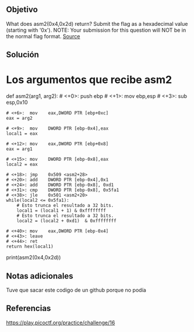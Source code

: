 ## Objetivo
What does asm2(0x4,0x2d) return? Submit the flag as a hexadecimal value (starting with '0x'). NOTE: Your submission for this question will NOT be in the normal flag format. [Source](https://jupiter.challenges.picoctf.org/static/ceac75672637589213b952abe32c84b3/test.S)
## Solución 
# Los argumentos que recibe asm2

def asm2(arg1, arg2):
    # <+0>:  push   ebp
    # <+1>:  mov    ebp,esp
    # <+3>:  sub    esp,0x10

    # <+6>:  mov    eax,DWORD PTR [ebp+0xc]
    eax = arg2

    # <+9>:  mov    DWORD PTR [ebp-0x4],eax
    local1 = eax

    # <+12>: mov    eax,DWORD PTR [ebp+0x8]
    eax = arg1

    # <+15>: mov    DWORD PTR [ebp-0x8],eax
    local2 = eax

    # <+18>: jmp    0x509 <asm2+28>
    # <+20>: add    DWORD PTR [ebp-0x4],0x1
    # <+24>: add    DWORD PTR [ebp-0x8], 0xd1
    # <+31>: cmp    DWORD PTR [ebp-0x8], 0x5fa1
    # <+38>: jle    0x501 <asm2+20>
    while(local2 <= 0x5fa1):
        # Esto trunca el resultado a 32 bits. 
        local1 = (local1 + 1) & 0xffffffff
        # Esto trunca el resultado a 32 bits. 
        local2 = (local2 + 0xd1)  & 0xffffffff

    # <+40>: mov    eax,DWORD PTR [ebp-0x4]
    # <+43>: leave
    # <+44>: ret
    return hex(local1)

print(asm2(0x4,0x2d))

## Notas adicionales

Tuve que sacar este codigo de un github porque no podía
## Referencias
https://play.picoctf.org/practice/challenge/16